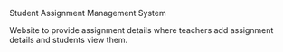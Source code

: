 Student Assignment Management System

Website to provide assignment details where teachers add assignment details and students view them.
